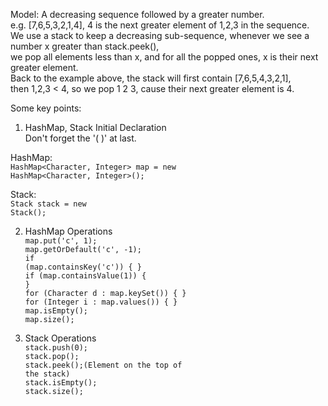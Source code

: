 <p>
Model: A decreasing sequence followed by a greater number.</br>
e.g. [7,6,5,3,2,1,4], 4 is the next greater element of 1,2,3 in the sequence.</br>
We use a stack to keep a decreasing sub-sequence, whenever we see a number x greater than stack.peek(),</br> 
we pop all elements less than x, and for all the popped ones, x is their next greater element.</br>
Back to the example above, the stack will first contain [7,6,5,4,3,2,1],</br> 
then 1,2,3 < 4, so we pop 1 2 3, cause their next greater element is 4.
</p>

Some key points:</br>
1. HashMap, Stack Initial Declaration</br>
Don't forget the '( )' at last.

HashMap:</br>
<code>HashMap<Character, Integer> map = new HashMap<Character, Integer>();</code>

Stack:</br>
<code>Stack<Integer> stack = new Stack<Integer>();</code>

2. HashMap Operations</br>
<code>map.put('c', 1);</code></br>
<code>map.getOrDefault('c', -1);</code></br>
<code>if (map.containsKey('c')) { }</code></br>
<code>if (map.containsValue(1)) { }</code></br>
<code>for (Character d : map.keySet()) { }</code></br>
<code>for (Integer i : map.values()) { }</code></br>
<code>map.isEmpty();</code></br>
<code>map.size();</code>

3. Stack Operations</br>
<code>stack.push(0);</code></br>
<code>stack.pop();</code></br>
<code>stack.peek();(Element on the top of the stack)</code></br>
<code>stack.isEmpty();</code></br>
<code>stack.size();</code></br>
